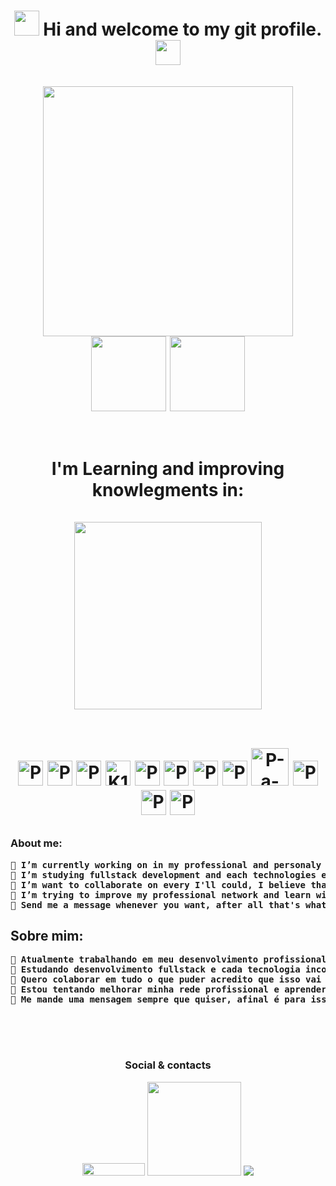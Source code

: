 
<h1 align="center"><img src="https://media.giphy.com/media/hvRJCLFzcasrR4ia7z/giphy.gif" width="40px"> Hi and welcome to my git profile.<img src="https://media.giphy.com/media/hvRJCLFzcasrR4ia7z/giphy.gif" width="40px"</h1>
</br></br>

<div align="center">
<img src="https://cdn.dribbble.com/users/2131993/screenshots/4948736/thoughtworks-gif_dribbble.gif" widt="400px" height="400px"></br>
<div>
<img height="120px" src="https://github-readme-stats.vercel.app/api?username=P-a-u-l-o&theme=great-gatsby&show_icons=true)">
<img height="120px" src="https://github-readme-stats.vercel.app/api/top-langs/?username=P-a-u-l-o&theme=great-gatsby&layout=compact">
 </div><br><br>

<div>
 I'm Learning and improving knowlegments in:<br><br>
<img src="https://redblink.com/wp-content/uploads/2019/07/1-OF0xEMkWBv-69zvmNs6RDQ.gif" widt="300px" height="300px">
</div>
</br>

  <a href="https://html.spec.whatwg.org/multipage/"> <img width="40" src="https://cdn.jsdelivr.net/gh/devicons/devicon/icons/html5/html5-original.svg"  alt="P-a-u-l-o-html5"/></a>
  <a href="https://www.w3.org/Style/CSS/current-work#roadmap"><img width="40" src="https://cdn.jsdelivr.net/gh/devicons/devicon/icons/css3/css3-original.svg" alt="P-a-u-l-o-css3" /></a>
 <a href="https://developer.mozilla.org/pt-BR/docs/Web/JavaScript/Reference"> <img width="40" src="https://cdn.jsdelivr.net/gh/devicons/devicon/icons/javascript/javascript-original.svg" alt="P-a-u-l-o-javaScript" /></a>
 <a href="https://www.typescriptlang.org/docs/"><img width="40" src="https://cdn.jsdelivr.net/gh/devicons/devicon/icons/typescript/typescript-original.svg" alt="K1ngstream-typescript"/></a>
  <a href="https://git-scm.com/doc"> <img width="40" src="https://img.icons8.com/color/2x/git.png" alt="P-a-u-l-o-Git" /></a>
  <a href="https://docs.github.com/pt"> <img width="40" src="https://img.icons8.com/fluency/2x/github.png" alt="P-a-u-l-o-Git" /></a>
 <a href="https://pt-br.reactjs.org/docs/getting-started.html"><img width="40" src="https://cdn.jsdelivr.net/gh/devicons/devicon/icons/react/react-original.svg" alt="P-a-u-l-o-react"/></a>
 <a href="https://redux.js.org/tutorials/essentials/part-1-overview-concepts"><img width="40" src="https://cdn.jsdelivr.net/gh/devicons/devicon/icons/redux/redux-original.svg" alt="P-a-u-l-o-redux"/></a>
<a href="https://dev.mysql.com/doc/"><img width="60" src="https://cdn.jsdelivr.net/gh/devicons/devicon/icons/mysql/mysql-original-wordmark.svg" alt="P-a-u-l-o-mysql"/><a/>
 <a href="https://getbootstrap.com/docs/5.0/getting-started/introduction/"><img width="40" src="https://cdn.jsdelivr.net/gh/devicons/devicon/icons/bootstrap/bootstrap-plain.svg" alt="P-a-u-l-o-bootstrap"/></a>
 <a href="https://tailwindcss.com/docs"><img width="40" src="https://tailwindcss.com/_next/static/media/tailwindcss-mark.cb8046c163f77190406dfbf4dec89848.svg" alt="P-a-u-l-o-tailwindcss"/></a>
  <a href="https://sass-lang.com/documentation"><img width="40" src="https://sass-lang.com/assets/img/logos/logo-b6e1ef6e.svg" alt="P-a-u-l-o-bootstrap"/></a>
</div>



### About me:
<div>
  
<pre>
<strong>🔭 I’m currently working on in my professional and personaly development.</strong>
<strong>🌱 I’m studying fullstack development and each technologies embeded on it.</strong>
<strong>👯 I’m want to collaborate on every I'll could, I believe that it'll help me improve my skills in development carrer.</strong>
<strong>🤔 I’m trying to improve my professional network and learn with others that had more experience than me.</strong>
<strong>💬 Send me a message whenever you want, after all that's what we're here for, to exchange knowledge. </strong>
</pre>
## Sobre mim:
  <pre>
<strong>🔭 Atualmente trabalhando em meu desenvolvimento profissional e pessoal.</strong>
<strong>🌱 Estudando desenvolvimento fullstack e cada tecnologia incorporada.</strong>
<strong>👯 Quero colaborar em tudo o que puder acredito que isso vai me ajudar a melhorar minhas habilidades na carreira dev.</strong>
<strong>🤔 Estou tentando melhorar minha rede profissional e aprender com outras pessoas que têm mais experiência do que eu.</strong>
<strong>💬 Me mande uma mensagem sempre que quiser, afinal é para isso que estamos aqui, para trocar conhecimentos.</strong>
    </pre>
   </br>

<div align="center">
  

</br>

<div align="center">
  
  

<!--
  <a href="https://www.linkedin.com/in/paulo-silva-94901812b/" target="_blank"><img src="https://img.shields.io/badge/-LinkedIn-%230077B5?style=for-the-badge&logo=linkedin&logoColor=white" target="_blank"></a>
  
    <a href="https://www.twitch.tv/k1ngstream" target="_blank"><img src="https://img.shields.io/badge/Twitch-9146FF?style=for-the-badge&logo=twitch&logoColor=white" target="_blank"></a>
  <a href="https://discord.gg/cEzjjtfJZ2" target="_blank"><img src="https://img.shields.io/badge/Discord-7289DA?style=for-the-badge&logo=discord&logoColor=white" target="_blank"></a>
  <a href="https://twitter.com/K1ngStream" target="_blank"><img src="https://w7.pngwing.com/pngs/474/303/png-transparent-logo-twitter-social-networking-service-graphics-twitter-blue-text-logo.png" width="100" height="28" target="_blank"></a>
  <a href="https://www.instagram.com/__silvapaulo__/" target="_blank"><img src="https://img.shields.io/badge/-Instagram-%23E4405F?style=for-the-badge&logo=instagram&logoColor=white" target="_blank"></a>
-->
  ### Social & contacts
 <a href = "mailto:paulo.ads.silva@hotmail.com"><img src="https://iconape.com/wp-content/png_logo_vector/outlook-com-logo.png" width="100" height="20" target="_blank"></a>
 <a href="https://linktr.ee/Silva_Paulo" target="_blank"><img src="https://img.icons8.com/color/2x/linktree.png" width="150"></a>
 <a href = "mailto:paulinhosajsilva@gmail.com" target="_blank"><img src="https://img.shields.io/badge/-Gmail-%23333?style=for-the-badge&logo=gmail&logoColor=white" ></a>
 	</div>
 
  </br></br></br>

